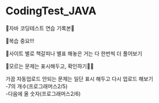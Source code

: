 # CodingTest_JAVA
🖤자바 코딩테스트 연습 기록본🖤

💙복습 중요!!!

💙사이트 별로 책갈피나 별표 해놓은 거는 다 한번씩 더 풀어보기

💙모르는 문제는 표시해두고, 확인하기🐶🐶

가끔 자동업로드 안되는 문제는 일단 표시 해두고 다시 업로드 해보기
<br>-7의 개수(프로그래머스2/5)
<br>-다음에 올 숫자(프로그래머스2/6)
